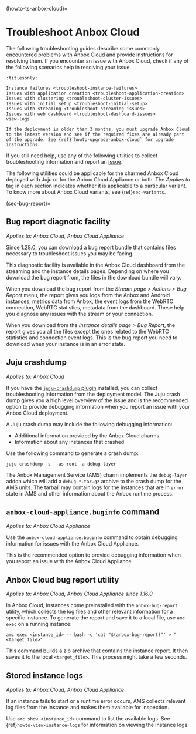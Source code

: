 (howto-ts-anbox-cloud)=
# Troubleshoot Anbox Cloud

The following troubleshooting guides describe some commonly encountered problems with Anbox Cloud and provide instructions for resolving them. If you encounter an issue with Anbox Cloud, check if any of the following scenarios help in resolving your issue.

```{toctree}
:titlesonly:

Instance failures <troubleshoot-instance-failures>
Issues with application creation <troubleshoot-application-creation>
Issues with clustering <troubleshoot-cluster-issues>
Issues with initial setup <troubleshoot-initial-setup>
Issues with streaming <troubleshoot-streaming-issues>
Issues with web dashboard <troubleshoot-dashboard-issues>
view-logs
```

```{note}
If the deployment is older than 3 months, you must upgrade Anbox Cloud to the latest version and see if the required fixes are already part of the upgrade. See {ref}`howto-upgrade-anbox-cloud` for upgrade instructions.
```

If you still need help, use any of the following utilities to collect troubleshooting information and report an [issue](https://bugs.launchpad.net/anbox-cloud/+filebug).


The following utilities could be applicable for the charmed Anbox Cloud deployed with Juju or for the Anbox Cloud Appliance or both. The *Applies to* tag in each section indicates whether it is applicable to a particular variant. To know more about Anbox Cloud variants, see {ref}`sec-variants`.

(sec-bug-report)=
## Bug report diagnotic facility

*Applies to: Anbox Cloud, Anbox Cloud Appliance*

Since 1.28.0, you can download a bug report bundle that contains files necessary to troubleshoot issues you may be facing.

This diagnostic facility is available in the Anbox Cloud dashboard from the streaming and the instance details pages. Depending on where you download the bug report from, the files in the download bundle will vary.

When you download the bug report from the *Stream page > Actions > Bug Report* menu, the report gives you logs from the Anbox and Android instances, metrics data from Anbox, the event logs from the WebRTC connection, WebRTC statistics, metadata from the dashboard. These help you diagnose any issues with the stream or your connection.

When you download from the *Instance details page > Bug Report*, the report gives you all the files except the ones related to the WebRTC statistics and connection event logs. This is the bug report you need to download when your instance is in an error state.

## Juju crashdump

*Applies to: Anbox Cloud*

If you have the [`juju-crashdump` plugin](https://github.com/juju/juju-crashdump) installed, you can collect troubleshooting information from the deployment model. The Juju crash dump gives you a high level overview of the issue and is the recommended option to provide debugging information when you report an issue with your Anbox Cloud deployment.

A Juju crash dump may include the following debugging information:
* Additional information provided by the Anbox Cloud charms
* Information about any instances that crashed

Use the following command to generate a crash dump:

    juju-crashdump -s --as-root -a debug-layer

The Anbox Management Service (AMS) charm implements the `debug-layer` addon which will add a `debug-*.tar.gz` archive to the crash dump for the AMS units. The tarball may contain logs for the instances that are in `error` state in AMS and other information about the Anbox runtime process.

## `anbox-cloud-appliance.buginfo` command

*Applies to: Anbox Cloud Appliance*

Use the `anbox-cloud-appliance.buginfo` command to obtain debugging information for issues with the Anbox Cloud Appliance.

This is the recommended option to provide debugging information when you report an issue with the Anbox Cloud Appliance.

## Anbox Cloud bug report utility

*Applies to: Anbox Cloud, Anbox Cloud Appliance since 1.16.0*

In Anbox Cloud, instances come preinstalled with the `anbox-bug-report` utility, which
collects the log files and other relevant information for a specific instance.
To generate the report and save it to a local file, use `amc exec` on a running
instance:

```
amc exec <instance_id> -- bash -c 'cat "$(anbox-bug-report)"' > "<target_file>"
```

This command builds a zip archive that contains the instance report. It then
saves it to the local `<target_file>`. This process might take a few seconds.

## Stored instance logs

*Applies to: Anbox Cloud, Anbox Cloud Appliance*

If an instance fails to start or a runtime error occurs, AMS collects relevant log files from the instance and makes them available for inspection. 

Use `amc show <instance_id>` command to list the available logs. See {ref}`howto-view-instance-logs` for information on viewing the instance logs.
